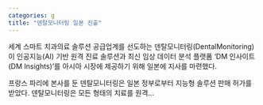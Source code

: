 ```yaml
---
categories: g
title: "덴탈모니터링 일본 진출"
---
```

세계 스마트 치과의료 솔루션 공급업계를 선도하는 덴탈모니터링(DentalMonitoring)이 인공지능(AI) 기반 원격 진료 솔루션과 최신 임상 데이터 분석 플랫폼 ‘DM 인사이트(DM Insights)’를 아시아 시장에 제공하기 위해 일본에 지사를 마련했다.

프랑스 파리에 본사를 둔 덴탈모니터링은 일본 정부로부터 지능형 솔루션 판매 허가를 받았다. 덴탈모니터링은 모든 형태의 치료를 원격...
